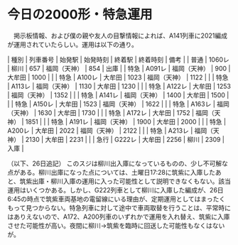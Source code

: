 # 今日の2000形・特急運用

<div class="section">　掲示板情報、および僕の親や友人の目撃情報によれば、A141列車に2021編成が運用されていたらしい。運用は以下の通り。

| 種別 | 列車番号 | 始発駅 | 始発時刻 | 終着駅 | 終着時刻 | 備考 |
| 普通 | 1060レ | 柳川 | 657 | 福岡（天神） | 854 | 出庫 |
| 特急 | A091レ | 福岡（天神） | 900 | 大牟田 | 1000 |  |
| 特急 | A100レ | 大牟田 | 1023 | 福岡（天神） | 1122 |  |
| 特急 | A113レ | 福岡（天神） | 1130 | 大牟田 | 1230 |  |
| 特急 | A122レ | 大牟田 | 1253 | 福岡（天神） | 1352 |  |
| 特急 | A141レ | 福岡（天神） | 1400 | 大牟田 | 1500 |  |
| 特急 | A150レ | 大牟田 | 1523 | 福岡（天神） | 1622 |  |
| 特急 | A163レ | 福岡（天神） | 1630 | 大牟田 | 1730 |  |
| 特急 | A172レ | 大牟田 | 1752 | 福岡（天神） | 1851 |  |
| 特急 | A191レ | 福岡（天神） | 1900 | 大牟田 | 2000 |  |
| 特急 | A200レ | 大牟田 | 2022 | 福岡（天神） | 2122 |  |
| 特急 | A213レ | 福岡（天神） | 2130 | 大牟田 | 2231 |  |
| 急行 | G222レ | 大牟田 | 2256 | 柳川 | 2309 | 入庫 |

（以下、26日追記） このスジは柳川出入庫になっているものの、少し不可解な点がある。柳川出庫になった点については、土曜日17:28に筑紫に入庫したあと、筑紫出庫・柳川入庫の運用に入った可能性として説明できなくもない。該当運用はいくつかある。しかし、G222列車として柳川に入庫した編成が、26日6:45の時点で筑紫車両基地の電留線にいる理由が、定期運用としてはまったくもって見つからない。特急列車に対して途中で車両取替を行うことは、平常時にはありえないので、A172、A200列車のいずれかで運用を入れ替え、筑紫に入庫させた可能性が高い。夜間に柳川→筑紫を臨時に回送した可能性もなくはないが。</div>